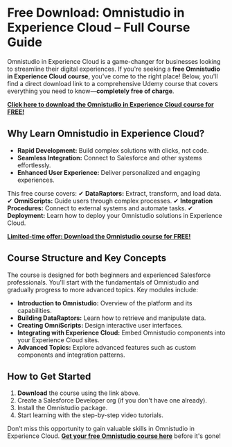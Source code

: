 # Free Download: Omnistudio in Experience Cloud – Full Course Guide

Omnistudio in Experience Cloud is a game-changer for businesses looking to streamline their digital experiences. If you're seeking a **free Omnistudio in Experience Cloud course**, you've come to the right place! Below, you'll find a direct download link to a comprehensive Udemy course that covers everything you need to know—**completely free of charge**.

[**Click here to download the Omnistudio in Experience Cloud course for FREE!**](https://udemywork.com/omnistudio-in-experience-cloud)

## Why Learn Omnistudio in Experience Cloud?

- **Rapid Development:** Build complex solutions with clicks, not code.
- **Seamless Integration:** Connect to Salesforce and other systems effortlessly.
- **Enhanced User Experience:** Deliver personalized and engaging experiences.

This free course covers:
✔ **DataRaptors:** Extract, transform, and load data.
✔ **OmniScripts:** Guide users through complex processes.
✔ **Integration Procedures:** Connect to external systems and automate tasks.
✔ **Deployment:** Learn how to deploy your Omnistudio solutions in Experience Cloud.

[**Limited-time offer: Download the Omnistudio course for FREE!**](https://udemywork.com/omnistudio-in-experience-cloud)

## Course Structure and Key Concepts

The course is designed for both beginners and experienced Salesforce professionals. You'll start with the fundamentals of Omnistudio and gradually progress to more advanced topics. Key modules include:

*   **Introduction to Omnistudio:** Overview of the platform and its capabilities.
*   **Building DataRaptors:** Learn how to retrieve and manipulate data.
*   **Creating OmniScripts:** Design interactive user interfaces.
*   **Integrating with Experience Cloud:** Embed Omnistudio components into your Experience Cloud sites.
*   **Advanced Topics:** Explore advanced features such as custom components and integration patterns.

## How to Get Started

1.  **Download** the course using the link above.
2.  Create a Salesforce Developer org (if you don't have one already).
3.  Install the Omnistudio package.
4.  Start learning with the step-by-step video tutorials.

Don’t miss this opportunity to gain valuable skills in Omnistudio in Experience Cloud. **[Get your free Omnistudio course here](https://udemywork.com/omnistudio-in-experience-cloud)** before it's gone!
